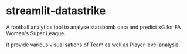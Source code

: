# streamlit-datastrike
 A football analytics tool to analyse statsbomb data and predict xG for FA Women's Super League.
 
 It provide various visualisations of Team as well as Player level analysis.
